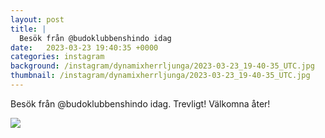 ```yaml
---
layout: post
title: |
  Besök från @budoklubbenshindo idag
date:   2023-03-23 19:40:35 +0000
categories: instagram
background: /instagram/dynamixherrljunga/2023-03-23_19-40-35_UTC.jpg
thumbnail: /instagram/dynamixherrljunga/2023-03-23_19-40-35_UTC.jpg
---
```

Besök från @budoklubbenshindo idag. Trevligt! Välkomna åter!



<img src='/www-dynamix-herrljunga/instagram/dynamixherrljunga/2023-03-23_19-40-35_UTC.jpg' class='img-fluid' />

